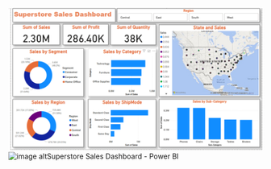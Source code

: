 ![image alt](https://github.com/MuraliCodes/-Data-Visualization-and-Storytelling/blob/344c11bd6450477f075f5e06cbac702c315a39e4/Superstore%20Sales%20Dashboard.png)
![image alt](https://www.vectorstock.com/royalty-free-vector/rocket-icon-vector-28366345)Superstore Sales Dashboard - Power BI
